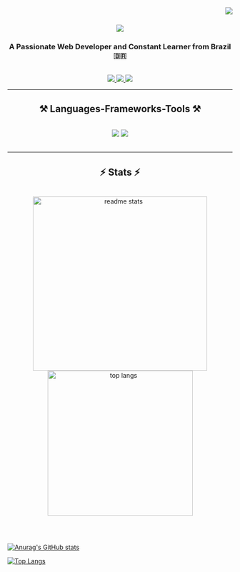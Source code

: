 <img align="right" src="https://visitor-badge.laobi.icu/badge?page_id=marcelosbrito.marcelosbrito" />

<h1 align="center">
    <img src="https://readme-typing-svg.herokuapp.com/?font=Righteous&size=35&center=true&vCenter=true&width=500&height=70&duration=4000&lines=Hi+There!+👋;+I'm+Marcelo+Brito!;" />
</h1>

<h3 align="center">A Passionate Web Developer and Constant Learner from Brazil 🇧🇷</h3>

<br/>

<div align="center"> 
  <a href="mailto:marcellus.brito@gmail.com">
    <img src="https://img.shields.io/badge/Gmail-333333?style=for-the-badge&logo=gmail&logoColor=red" />
  </a>
  <a href="https://www.linkedin.com/in/marcelosbrito" target="_blank">
    <img src="https://img.shields.io/badge/LinkedIn-0077B5?style=for-the-badge&logo=linkedin&logoColor=white" target="_blank" />
  </a>
  <a href="https://marcelobrito.firebaseapp.com" target="_blank">
     <img src="https://img.shields.io/badge/Portfolio-121D26?style=for-the-badge&logo=todoist&logoColor=white" target="_blank" /> <!-- sqlite, safari, google-chrome are other good icon options -->
  </a>
</div>

 <hr/>
 
<h2 align="center">⚒️ Languages-Frameworks-Tools ⚒️</h2>
<br/>
<div align="center">
    <img src="https://skillicons.dev/icons?i=react,bootstrap,mui,html,css,vscode,github,figma,tailwind,git" />
    <img src="https://skillicons.dev/icons?i=nodejs,javascript,typescript,express,firebase,mongodb,nextjs,sql" /><br>
</div>

<br/>

<hr/>

<h2 align="center">⚡ Stats ⚡</h2>
<br>

<div align=center>

  <img width=390 src="https://github-readme-stats-marcelosbrito.vercel.app/api?username=marcelosbrito&count_private=true&show_icons=true&theme=react&rank_icon=github&border_radius=10" alt="readme stats" />
  <br/>
  <img width=325 align="center" src="https://github-readme-stats-marcelosbrito.vercel.app/api/top-langs/?username=marcelosbrito&hide=HTML&langs_count=8&layout=compact&theme=react&border_radius=10&size_weight=0.5&count_weight=0.5&exclude_repo=github-readme-stats" alt="top langs" />
</div>

<br/><br/>

[![Anurag's GitHub stats](https://github-readme-stats.vercel.app/api?username=marcelosbrito&count_private=true&show_icons=true&theme=react&rank_icon=github&border_radius=10)](https://github.com/anuraghazra/github-readme-stats)

[![Top Langs](https://github-readme-stats.vercel.app/api/top-langs/?username=marcelosbrito&hide=HTML&langs_count=8&layout=compact&theme=react&border_radius=10&size_weight=0.5&count_weight=0.5&exclude_repo=github-readme-stats)](https://github.com/anuraghazra/github-readme-stats)

